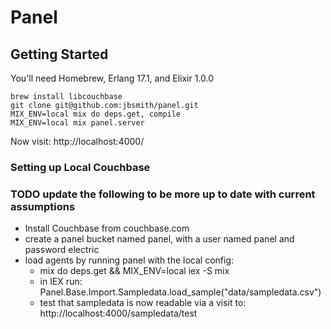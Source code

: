 Panel
=====

## Getting Started

You'll need Homebrew, Erlang 17.1, and Elixir 1.0.0

```sh-session
brew install libcouchbase
git clone git@github.com:jbsmith/panel.git
MIX_ENV=local mix do deps.get, compile
MIX_ENV=local mix panel.server
```
Now visit: http://localhost:4000/

### Setting up Local Couchbase
### TODO update the following to be more up to date with current assumptions

  - Install Couchbase from couchbase.com
  - create a panel bucket named panel, with a user named panel and password electric
  - load agents by running panel with the local config: 
    - mix do deps.get && MIX_ENV=local iex -S mix
    - in IEX run: Panel.Base.Import.Sampledata.load_sample("data/sampledata.csv")
    - test that sampledata is now readable via a visit to:  http://localhost:4000/sampledata/test

